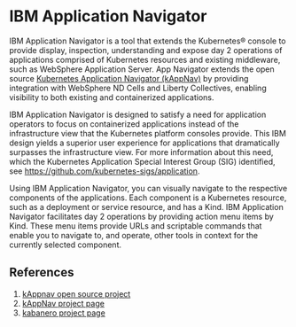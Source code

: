 # IBM Application Navigator

IBM Application Navigator is a tool that extends the Kubernetes® console to provide display, inspection, understanding and expose day 2 operations of applications comprised of Kubernetes resources and existing middleware, such as WebSphere Application Server. App Navigator extends the open source [Kubernetes Application Navigator (kAppNav)](https://kappnav.io) by providing integration with WebSphere ND Cells and Liberty Collectives, enabling visibility to both existing and containerized applications.

IBM Application Navigator is designed to satisfy a need for application operators to focus on containerized applications instead of the infrastructure view that the Kubernetes platform consoles provide. This IBM design yields a superior user experience for applications that dramatically surpasses the infrastructure view. For more information about this need, which the Kubernetes Application Special Interest Group (SIG) identified, see https://github.com/kubernetes-sigs/application.

Using IBM Application Navigator, you can visually navigate to the respective components of the applications. Each component is a Kubernetes resource, such as a deployment or service resource, and has a Kind. IBM Application Navigator facilitates day 2 operations by providing action menu items by Kind. These menu items provide URLs and scriptable commands that enable you to navigate to, and operate, other tools in context for the currently selected component.

## References 

1. [kAppnav open source project](https://github.com/kappnav)
2. [kAppNav project page](https://kappnav.io)
3. [kabanero project page](https://kabanero.io/)
